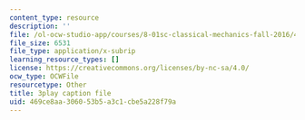 ```yaml
---
content_type: resource
description: ''
file: /ol-ocw-studio-app/courses/8-01sc-classical-mechanics-fall-2016/469ce8aa306053b5a3c1cbe5a228f79a_oQqskrRWGco.vtt
file_size: 6531
file_type: application/x-subrip
learning_resource_types: []
license: https://creativecommons.org/licenses/by-nc-sa/4.0/
ocw_type: OCWFile
resourcetype: Other
title: 3play caption file
uid: 469ce8aa-3060-53b5-a3c1-cbe5a228f79a
---
```

